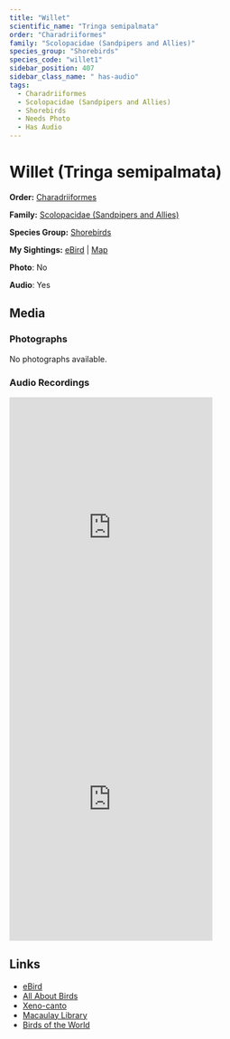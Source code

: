 ```yaml
---
title: "Willet"
scientific_name: "Tringa semipalmata"
order: "Charadriiformes"
family: "Scolopacidae (Sandpipers and Allies)"
species_group: "Shorebirds"
species_code: "willet1"
sidebar_position: 407
sidebar_class_name: " has-audio"
tags: 
  - Charadriiformes
  - Scolopacidae (Sandpipers and Allies)
  - Shorebirds
  - Needs Photo
  - Has Audio
---
```


# Willet (Tringa semipalmata)

**Order:** [Charadriiformes](/tags/charadriiformes)

**Family:** [Scolopacidae (Sandpipers and Allies)](/tags/scolopacidae-sandpipers-and-allies)

**Species Group:** [Shorebirds](/tags/shorebirds)

**My Sightings:** [eBird](https://ebird.org/lifelist?r=world&time=life&spp=willet1) | [Map](/map?species_code=willet1)

**Photo**: No 

**Audio**: Yes

## Media
### Photographs
No photographs available.

### Audio Recordings
<iframe src="https://macaulaylibrary.org/asset/626684790/embed" width="360" height="480" frameborder="0" allowfullscreen></iframe>
<iframe src="https://macaulaylibrary.org/asset/626915526/embed" width="360" height="480" frameborder="0" allowfullscreen></iframe>

## Links
* [eBird](https://ebird.org/species/willet1) 
* [All About Birds](https://www.allaboutbirds.org/guide/willet1) 
* [Xeno-canto](https://www.xeno-canto.org/species/tringa-semipalmata) 
* [Macaulay Library](https://search.macaulaylibrary.org/catalog?taxonCode=willet1&sort=rating_rank_desc)
* [Birds of the World](https://birdsoftheworld.org/bow/species/willet1)
